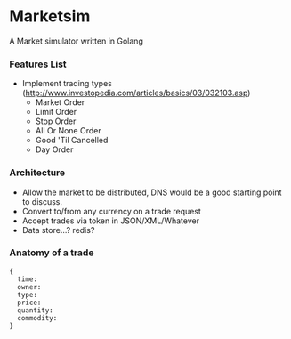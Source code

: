 # Marketsim


A Market simulator written in Golang


### Features List

* Implement trading types (http://www.investopedia.com/articles/basics/03/032103.asp)
  * Market Order
  * Limit Order
  * Stop Order
  * All Or None Order
  * Good 'Til Cancelled
  * Day Order


### Architecture 

* Allow the market to be distributed, DNS would be a good starting point to discuss.
* Convert to/from any currency on a trade request
* Accept trades via token in JSON/XML/Whatever
* Data store...? redis?

### Anatomy of a trade
    {
      time: 
      owner:
      type: 
      price:
      quantity:
      commodity:
    }
    
